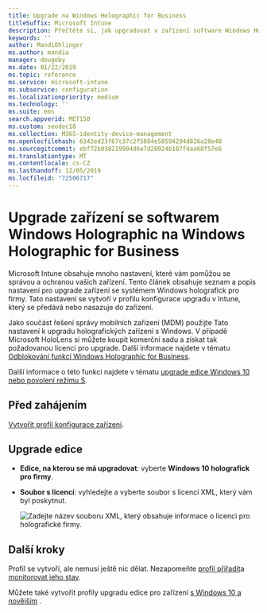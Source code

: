 ```yaml
---
title: Upgrade na Windows Holographic for Business
titleSuffix: Microsoft Intune
description: Přečtěte si, jak upgradovat v zařízení software Windows Holographic na Windows Holographic for Business.
keywords: ''
author: MandiOhlinger
ms.author: mandia
manager: dougeby
ms.date: 01/22/2019
ms.topic: reference
ms.service: microsoft-intune
ms.subservice: configuration
ms.localizationpriority: medium
ms.technology: ''
ms.suite: ems
search.appverid: MET150
ms.custom: seodec18
ms.collection: M365-identity-device-management
ms.openlocfilehash: 6342ed23f67c37c2f5084e58594294d826a28e40
ms.sourcegitcommit: ebf72b038219904d6e7d20024b107f4aa68f57e6
ms.translationtype: MT
ms.contentlocale: cs-CZ
ms.lasthandoff: 12/05/2019
ms.locfileid: "72506717"
---
```

# <a name="upgrade-devices-running-windows-holographic-to-windows-holographic-for-business"></a>Upgrade zařízení se softwarem Windows Holographic na Windows Holographic for Business

Microsoft Intune obsahuje mnoho nastavení, které vám pomůžou se správou a ochranou vašich zařízení. Tento článek obsahuje seznam a popis nastavení pro upgrade zařízení se systémem Windows holografick pro firmy. Tato nastavení se vytvoří v profilu konfigurace upgradu v Intune, který se předává nebo nasazuje do zařízení.

Jako součást řešení správy mobilních zařízení (MDM) použijte Tato nastavení k upgradu holografických zařízení s Windows. V případě Microsoft HoloLens si můžete koupit komerční sadu a získat tak požadovanou licenci pro upgrade. Další informace najdete v tématu [Odblokování funkcí Windows Holographic for Business](https://docs.microsoft.com/hololens/hololens1-upgrade-enterprise).

Další informace o této funkci najdete v tématu [upgrade edice Windows 10 nebo povolení režimu S](../edition-upgrade-configure-windows-10.md).

## <a name="before-you-begin"></a>Před zahájením

[Vytvořit profil konfigurace zařízení](edition-upgrade-configure-windows-10.md#create-the-profile).

## <a name="edition-upgrade"></a>Upgrade edice

- **Edice, na kterou se má upgradovat**: vyberte **Windows 10 holografick pro firmy**.
- **Soubor s licencí**: vyhledejte a vyberte soubor s licencí XML, který vám byl poskytnut.

  ![Zadejte název souboru XML, který obsahuje informace o licenci pro holografické firmy.](./media/holographic-upgrade/Holographic-edition-upgrade.png)
 
## <a name="next-steps"></a>Další kroky

Profil se vytvoří, ale nemusí ještě nic dělat. Nezapomeňte [profil přiřadit](device-profile-assign.md)a [monitorovat jeho stav](../device-profile-monitor.md).

Můžete také vytvořit profily upgradu edice pro zařízení [s Windows 10 a novějším](edition-upgrade-windows-settings.md) .
